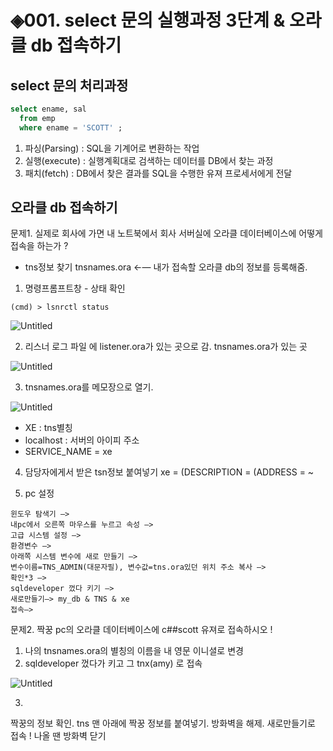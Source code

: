 # ◈001. select 문의 실행과정 3단계 & 오라클 db 접속하기
## select 문의 처리과정

```sql
select ename, sal
  from emp
  where ename = 'SCOTT' ; 
```

1. 파싱(Parsing) : SQL을 기계어로 변환하는 작업
2. 실행(execute) : 실행계획대로 검색하는 데이터를 DB에서 찾는 과정
3. 패치(fetch) : DB에서 찾은 결과를 SQL을 수행한 유져 프로세서에게 전달


## 오라클 db 접속하기 
문제1. 실제로 회사에 가면 내 노트북에서 회사 서버실에 오라클 데이터베이스에 어떻게 접속을 하는가 ? 

- tns정보 찾기 
tnsnames.ora ←— 내가 접속할 오라클 db의 정보를 등록해줌.
1) 명령프롬프트창 - 상태 확인
```
(cmd) > lsnrctl status
```

![Untitled](https://prod-files-secure.s3.us-west-2.amazonaws.com/08691aea-b5b9-4275-80cd-5d0d824962f4/fc9a37c2-2e0b-46e6-b451-e720b2590ec7/Untitled.png)

2) 리스너 로그 파일 에 listener.ora가 있는 곳으로 감. tnsnames.ora가 있는 곳 

![Untitled](https://prod-files-secure.s3.us-west-2.amazonaws.com/08691aea-b5b9-4275-80cd-5d0d824962f4/dea8c16b-5394-45d4-b28c-0b4059462284/Untitled.png)

3) tnsnames.ora를 메모장으로 열기. 

![Untitled](https://prod-files-secure.s3.us-west-2.amazonaws.com/08691aea-b5b9-4275-80cd-5d0d824962f4/c638c9d0-467c-4d48-b938-3a751eb42f3d/Untitled.png)

- XE : tns별칭
- localhost : 서버의 아이피 주소
- SERVICE_NAME = xe

4) 담당자에게서 받은 tsn정보 붙여넣기
xe = 
(DESCRIPTION = 
(ADDRESS = ~

5) pc 설정 
```
윈도우 탐색기 —> 
내pc에서 오른쪽 마우스를 누르고 속성 —>
고급 시스템 설정 —> 
환경변수 —> 
아래쪽 시스템 변수에 새로 만들기 —> 
변수이름=TNS_ADMIN(대문자필), 변수값=tns.ora있던 위치 주소 복사 —> 
확인*3 —> 
sqldeveloper 껐다 키기 —> 
새로만들기—> my_db & TNS & xe 
접속—> 
```

문제2. 짝꿍 pc의 오라클 데이터베이스에 c##scott 유져로 접속하시오 ! 
1) 나의 tnsnames.ora의 별칭의 이름을 내 영문 이니셜로 변경 
2) sqldeveloper 껐다가 키고 그 tnx(amy) 로 접속 

![Untitled](https://prod-files-secure.s3.us-west-2.amazonaws.com/08691aea-b5b9-4275-80cd-5d0d824962f4/3326018d-c0c5-479d-b978-88435e61d235/Untitled.png)

3) 
짝꿍의 정보 확인. 
tns 맨 아래에 짝꿍 정보를 붙여넣기. 
방화벽을 해제.
새로만들기로 접속 ! 
나올 땐 방화벽 닫기 
